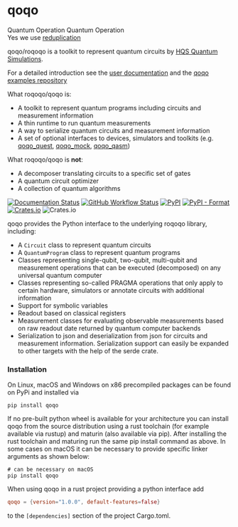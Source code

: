 # qoqo

Quantum Operation Quantum Operation  
Yes we use [reduplication](https://en.wikipedia.org/wiki/Reduplication)

qoqo/roqoqo is a toolkit to represent quantum circuits by [HQS Quantum Simulations](https://quantumsimulations.de).

For a detailed introduction see the [user documentation](https://hqsquantumsimulations.github.io/qoqo_examples/) and the [qoqo examples repository](https://github.com/HQSquantumsimulations/qoqo_examples)

What roqoqo/qoqo is:

* A toolkit to represent quantum programs including circuits and measurement information
* A thin runtime to run quantum measurements
* A way to serialize quantum circuits and measurement information
* A set of optional interfaces to devices, simulators and toolkits (e.g. [qoqo_quest](https://github.com/HQSquantumsimulations/qoqo-quest), [qoqo_mock](https://github.com/HQSquantumsimulations/qoqo_mock), [qoqo_qasm](https://github.com/HQSquantumsimulations/qoqo_qasm))

What roqoqo/qoqo is **not**:

* A decomposer translating circuits to a specific set of gates
* A quantum circuit optimizer
* A collection of quantum algorithms


[![Documentation Status](https://img.shields.io/badge/docs-read-blue)](https://hqsquantumsimulations.github.io/qoqo/)
[![GitHub Workflow Status](https://github.com/HQSquantumsimulations/qoqo/workflows/ci_tests/badge.svg)](https://github.com/HQSquantumsimulations/qoqo/actions)
[![PyPI](https://img.shields.io/pypi/v/qoqo)](https://pypi.org/project/qoqo/)
[![PyPI - Format](https://img.shields.io/pypi/format/qoqo)](https://pypi.org/project/qoqo/)
[![Crates.io](https://img.shields.io/crates/v/roqoqo)](https://crates.io/crates/qoqo)
![Crates.io](https://img.shields.io/crates/l/qoqo)

qoqo provides the Python interface to the underlying roqoqo library, including:

* A `Circuit` class to represent quantum circuits
* A `QuantumProgram` class to represent quantum programs 
* Classes representing single-qubit, two-qubit, multi-qubit and measurement operations that can be executed (decomposed) on any universal quantum computer
* Classes representing so-called PRAGMA operations that only apply to certain hardware, simulators or annotate circuits with additional information
* Support for symbolic variables
* Readout based on classical registers
* Measurement classes for evaluating observable measurements based on raw readout date returned by quantum computer backends
* Serialization to json and deserialization from json for circuits and measurement information. Serialization support can easily be expanded to other targets with the help of the serde crate.

### Installation

On Linux, macOS and Windows on x86 precompiled packages can be found on PyPi and installed via

```shell
pip install qoqo
```

If no pre-built python wheel is available for your architecture you can install qoqo from the source distribution using a rust toolchain (for example available via rustup) and maturin (also available via pip). After installing the rust toolchain and maturing run the same pip install command as above. In some cases on macOS it can be necessary to provide specific linker arguments as shown below:

```shell
# can be necessary on macOS
pip install qoqo
```

When using qoqo in a rust project providing a python interface add

```TOML
qoqo = {version="1.0.0", default-features=false}
```

to the `[dependencies]` section of the project Cargo.toml.